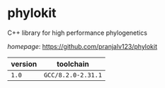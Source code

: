 # phylokit

C++ library for high performance phylogenetics

*homepage*: <https://github.com/pranjalv123/phylokit>

version | toolchain
--------|----------
``1.0`` | ``GCC/8.2.0-2.31.1``
